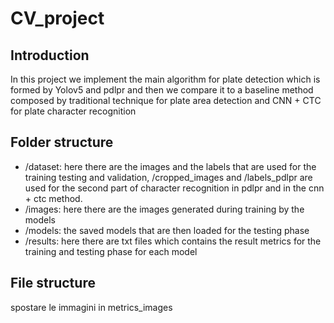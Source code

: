 # CV_project
## Introduction
In this project we implement the main algorithm for plate detection which is formed by Yolov5 and pdlpr and then we compare it to a baseline method composed by traditional technique for plate area detection and CNN + CTC for plate character recognition

## Folder structure
- /dataset: here there are the images and the labels that are used for the training testing and validation, /cropped_images and /labels_pdlpr are used for the second part of character recognition in pdlpr and in the cnn + ctc method.
- /images: here there are the images generated during training by the models
- /models: the saved models that are then loaded for the testing phase
- /results: here there are txt files which contains the result metrics for the training and testing phase for each model

## File structure

spostare le immagini in metrics_images
